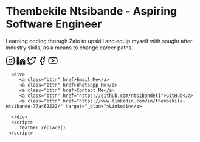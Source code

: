  <!DOCTYPE html>
 <html lang="en">
 <head>
    <meta charset="UTF-8">
    <meta name="viewport" content="width=device-width, initial-scale=1.0">
    <title>Thembekile's Digital Card</title>
    <link rel="stylesheet" href="style.css">
    <script src="https://unpkg.com/feather-icons"></script>
 </head>
 <body>
   <img class="propic" src="https://media.licdn.com/dms/image/D4E03AQFmEo-TWHqK6g/profile-displayphoto-shrink_200_200/0/1699724749652?e=1719446400&v=beta&t=SQvarBDuMfUHm8zpEoKUgRtfDGZFu8-ojejQmzzD-uY" alt="">
   <h1>Thembekile Ntsibande - Aspiring Software Engineer</h1>
   <p>Learning coding thorugh Zaio to upskill and equip myself 
      with sought after industry skills, as a means to change career paths.
   </p>

   <div class="social-icons">
      <svg xmlns="http://www.w3.org/2000/svg" width="24" height="24" viewBox="0 0 24 24" fill="none" stroke="currentColor" stroke-width="2" stroke-linecap="round" stroke-linejoin="round" class="feather feather-instagram social-icon"><rect x="2" y="2" width="20" height="20" rx="5" ry="5"></rect><path d="M16 11.37A4 4 0 1 1 12.63 8 4 4 0 0 1 16 11.37z"></path><line x1="17.5" y1="6.5" x2="17.51" y2="6.5" class="social-icon"></line></svg>
      <svg xmlns="http://www.w3.org/2000/svg" width="24" height="24" viewBox="0 0 24 24" fill="none" stroke="currentColor" stroke-width="2" stroke-linecap="round" stroke-linejoin="round" class="feather feather-linkedin social-icon"><path d="M16 8a6 6 0 0 1 6 6v7h-4v-7a2 2 0 0 0-2-2 2 2 0 0 0-2 2v7h-4v-7a6 6 0 0 1 6-6z"></path><rect x="2" y="9" width="4" height="12"></rect><circle cx="4" cy="4" r="2" class="social-icon"></circle></svg>
      <svg xmlns="http://www.w3.org/2000/svg" width="24" height="24" viewBox="0 0 24 24" fill="none" stroke="currentColor" stroke-width="2" stroke-linecap="round" stroke-linejoin="round" class="feather feather-twitter social-icon"><path d="M23 3a10.9 10.9 0 0 1-3.14 1.53 4.48 4.48 0 0 0-7.86 3v1A10.66 10.66 0 0 1 3 4s-4 9 5 13a11.64 11.64 0 0 1-7 2c9 5 20 0 20-11.5a4.5 4.5 0 0 0-.08-.83A7.72 7.72 0 0 0 23 3z" class="social-icon"></path></svg>
      <svg xmlns="http://www.w3.org/2000/svg" width="24" height="24" viewBox="0 0 24 24" fill="none" stroke="currentColor" stroke-width="2" stroke-linecap="round" stroke-linejoin="round" class="feather feather-facebook social-icon"><path d="M18 2h-3a5 5 0 0 0-5 5v3H7v4h3v8h4v-8h3l1-4h-4V7a1 1 0 0 1 1-1h3z" class="social-icon"></path></svg>
      <svg xmlns="http://www.w3.org/2000/svg" width="24" height="24" viewBox="0 0 24 24" fill="none" stroke="currentColor" stroke-width="2" stroke-linecap="round" stroke-linejoin="round" class="feather feather-youtube social-icon"><path d="M22.54 6.42a2.78 2.78 0 0 0-1.94-2C18.88 4 12 4 12 4s-6.88 0-8.6.46a2.78 2.78 0 0 0-1.94 2A29 29 0 0 0 1 11.75a29 29 0 0 0 .46 5.33A2.78 2.78 0 0 0 3.4 19c1.72.46 8.6.46 8.6.46s6.88 0 8.6-.46a2.78 2.78 0 0 0 1.94-2 29 29 0 0 0 .46-5.25 29 29 0 0 0-.46-5.33z" class="social-icon"></path><polygon points="9.75 15.02 15.5 11.75 9.75 8.48 9.75 15.02"></polygon></svg>
      </div>

      <div>
         <a class="bttn" href>Email Me</a>
         <a class="bttn" href>Whatsapp Me</a>
         <a class="bttn" href>Contact Me</a>
         <a class="bttn" href="https://github.com/ntsibandeti">GitHub</a>
         <a class="bttn" href="https://www.linkedin.com/in/thembekile-ntsibande-77a462222/" target="_blank">Linkedin</a>
    
      </div>
      <script>
         feather.replace()
     </script>
 </body>
 </html>
